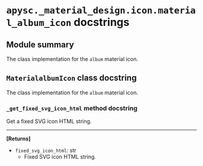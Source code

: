 # `apysc._material_design.icon.material_album_icon` docstrings

## Module summary

The class implementation for the `album` material icon.

## `MaterialalbumIcon` class docstring

The class implementation for the `album` material icon.

### `_get_fixed_svg_icon_html` method docstring

Get a fixed SVG icon HTML string.<hr>

**[Returns]**

- `fixed_svg_icon_html`: str
  - Fixed SVG icon HTML string.